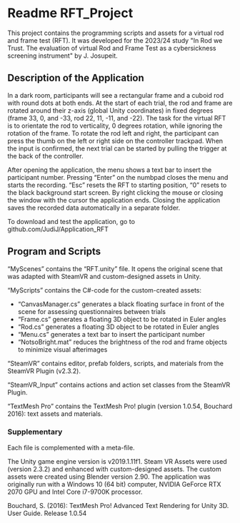 # Readme RFT_Project

This project contains the programming scripts and assets for a virtual rod and frame test (RFT). 
It was developed for the 2023/24 study "In Rod we Trust. The evaluation of virtual Rod and Frame Test as a cybersickness screening instrument" by J. Josupeit.

## Description of the Application
In a dark room, participants will see a rectangular frame and a cuboid rod with round dots at both ends. 
At the start of each trial, the rod and frame are rotated around their z-axis (global Unity coordinates) in fixed degrees (frame 33, 0, and -33, rod 22, 11, -11, and -22). 
The task for the virtual RFT is to orientate the rod to verticality, 0 degrees rotation, while ignoring the rotation of the frame. 
To rotate the rod left and right, the participant can press the thumb on the left or right side on the controller trackpad. 
When the input is confirmed, the next trial can be started by pulling the trigger at the back of the controller.

After opening the application, the menu shows a text bar to insert the participant number. 
Pressing “Enter” on the numbpad closes the menu and starts the recording. 
“Esc” resets the RFT to starting position, “0” resets to the black background start screen. By right clicking the mouse or closing the window with the cursor the application ends. Closing the application saves the recorded data automatically in a separate folder. 

To download and test the application, go to github.com/JudiJ/Application_RFT

## Program and Scripts
“MyScenes” contains the “RFT.unity” file. It opens the original scene that was adapted with SteamVR and custom-designed assets in Unity. 

“MyScripts” contains the C#-code for the custom-created assets: 
- “CanvasManager.cs” generates a black floating surface in front of the scene for assessing questionnaires between trials
- “Frame.cs” generates a floating 3D object to be rotated in Euler angles
- “Rod.cs” generates a floating 3D object to be rotated in Euler angles
- “Menu.cs” generates a text bar to insert the participant number
- “NotsoBright.mat” reduces the brightness of the rod and frame objects to minimize visual afterimages

“SteamVR” contains editor, prefab folders, scripts, and materials from the SteamVR Plugin (v2.3.2).

“SteamVR_Input” contains actions and action set classes from the SteamVR Plugin. 

“TextMesh Pro” contains the TextMesh Pro! plugin (version 1.0.54, Bouchard 2016): text assets and materials.

### Supplementary
Each file is complemented with a meta-file.

The Unity game engine version is v2019.1.11f1. Steam VR Assets were used (version 2.3.2) and enhanced with custom-designed assets. The custom assets were created using Blender version 2.90. 
The application was originally run with a Windows 10 (64 bit) computer, NVIDIA GeForce RTX 2070 GPU and Intel Core i7-9700K processor.

Bouchard, S. (2016): TextMesh Pro! Advanced Text Rendering for Unity 3D. User Guide. Release 1.0.54
